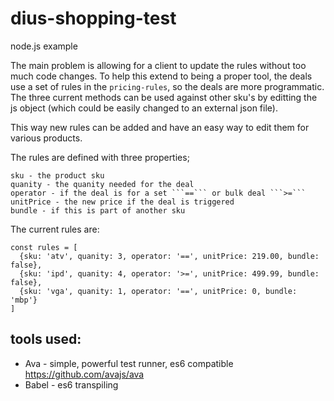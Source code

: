 # dius-shopping-test

node.js example

The main problem is allowing for a client to update the rules without too much code changes. To help this extend to being a proper tool, the deals use a set of rules in the ```pricing-rules```, so the deals are more programmatic. The three current methods can be used against other sku's by editting the js object (which could be easily changed to an external json file).

This way new rules can be added and have an easy way to edit them for various products.

The rules are defined with three properties;

```
sku - the product sku
quanity - the quanity needed for the deal
operator - if the deal is for a set ```==``` or bulk deal ```>=```
unitPrice - the new price if the deal is triggered
bundle - if this is part of another sku
```

The current rules are:
```
const rules = [
  {sku: 'atv', quanity: 3, operator: '==', unitPrice: 219.00, bundle: false},
  {sku: 'ipd', quanity: 4, operator: '>=', unitPrice: 499.99, bundle: false},
  {sku: 'vga', quanity: 1, operator: '==', unitPrice: 0, bundle: 'mbp'}
]
```

## tools used: ##
* Ava - simple, powerful test runner, es6 compatible https://github.com/avajs/ava
* Babel - es6 transpiling

